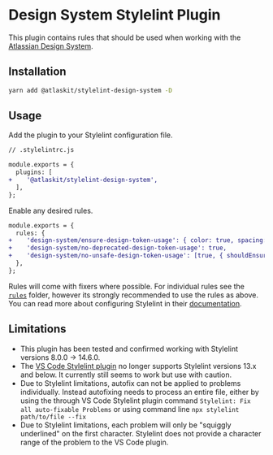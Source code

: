# Design System Stylelint Plugin

This plugin contains rules that should be used when working with the [Atlassian Design System](https://atlassian.design).

## Installation

```sh
yarn add @atlaskit/stylelint-design-system -D
```

## Usage

Add the plugin to your Stylelint configuration file.

```diff
// .stylelintrc.js

module.exports = {
  plugins: [
+    '@atlaskit/stylelint-design-system',
  ],
};
```

Enable any desired rules.

```diff
module.exports = {
  rules: {
+    'design-system/ensure-design-token-usage': { color: true, spacing: true },
+    'design-system/no-deprecated-design-token-usage': true,
+    'design-system/no-unsafe-design-token-usage': [true, { shouldEnsureFallbackUsage: true }]
  },
};
```

Rules will come with fixers where possible.
For individual rules see the [`rules`](./src/rules) folder,
however its strongly recommended to use the rules as above.
You can read more about configuring Stylelint in their [documentation](https://stylelint.io/user-guide/configure).

## Limitations

- This plugin has been tested and confirmed working with Stylelint versions 8.0.0 → 14.6.0.
- The [VS Code Stylelint plugin](https://marketplace.visualstudio.com/items?itemName=stylelint.vscode-stylelint) no longer supports Stylelint versions 13.x and below. It currently still seems to work but use with caution.
- Due to Stylelint limitations, autofix can not be applied to problems individually. Instead autofixing needs to process an entire file, either by using the through VS Code Stylelint plugin command `Stylelint: Fix all auto-fixable Problems` or using command line `npx stylelint path/to/file --fix`
- Due to Stylelint limitations, each problem will only be "squiggly underlined" on the first character. Stylelint does not provide a character range of the problem to the VS Code plugin.
